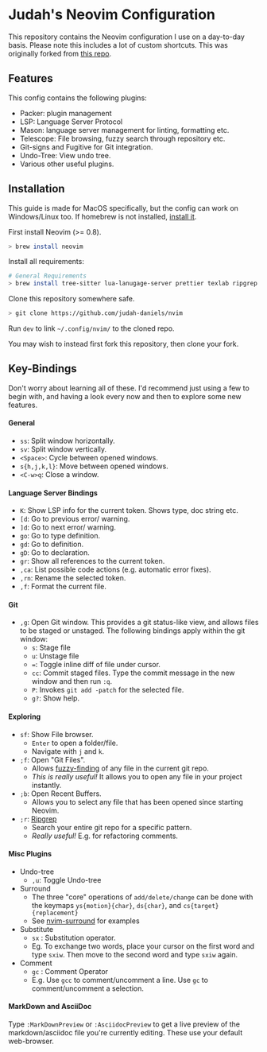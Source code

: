 # Judah's Neovim Configuration

This repository contains the Neovim configuration I use on a day-to-day basis. 
Please note this includes a lot of custom shortcuts. This was originally forked from [this repo](https://github.com/craftzdog/dotfiles-public/tree/master).

## Features

This config contains the following plugins:

- Packer: plugin management
- LSP: Language Server Protocol 
- Mason: language server management for linting, formatting etc.
- Telescope: File browsing, fuzzy search through repository etc.
- Git-signs and Fugitive for Git integration.
- Undo-Tree: View undo tree.
- Various other useful plugins.

## Installation

This guide is made for MacOS specifically, but the config can work on Windows/Linux too. If homebrew is not installed, [install it](https://brew.sh/).

First install Neovim (>= 0.8).

```bash
> brew install neovim
```

Install all requirements:
```sh
# General Requirements
> brew install tree-sitter lua-lanugage-server prettier texlab ripgrep asciidoctor fzf
```
Clone this repository somewhere safe. 

```bash
> git clone https://github.com/judah-daniels/nvim
```

Run `dev` to link `~/.config/nvim/` to the cloned repo.

You may wish to instead first fork this repository, then clone your fork.

## Key-Bindings

Don't worry about learning all of these. I'd recommend just using a few to begin with, and having a look every now and then to explore some new features. 

#### General
- `ss`: Split window horizontally.
- `sv`: Split window vertically.
- `<Space>`: Cycle between opened windows.
- `s{h,j,k,l}`: Move between opened windows.
- `<C-w>q`: Close a window.

#### Language Server Bindings

- `K`: Show LSP info for the current token. Shows type, doc string etc.
- `[d`: Go to previous error/ warning.
- `]d`: Go to next error/ warning.
- `go`: Go to type definition.
- `gd`: Go to definition.
- `gD`: Go to declaration.
- `gr`: Show all references to the current token.
- `,ca`: List possible code actions (e.g. automatic error fixes).
- `,rn`: Rename the selected token.
- `,f`: Format the current file.

#### Git 

- `,g`: Open Git window. This provides a git status-like view, and allows files to be staged or unstaged. The following bindings apply within the git window:
    - `s`: Stage file
    - `u`: Unstage file
    - `=`: Toggle inline diff of file under cursor.
    - `cc`: Commit staged files. Type the commit message in the new window and then run `:q`.
    - `P`: Invokes `git add -patch` for the selected file.
    - `g?`: Show help.

#### Exploring 

- `sf`: Show File browser. 
    - `Enter` to open a folder/file.
    -  Navigate with `j` and `k`. 
- `;f`: Open "Git Files". 
    - Allows [fuzzy-finding](https://github.com/junegunn/fzf) of any file in the current git repo. 
    - *This is really useful!* It allows you to open any file in your project instantly.
- `;b`: Open Recent Buffers. 
    - Allows you to select any file that has been opened since starting Neovim.
- `;r`: [Ripgrep](https://github.com/BurntSushi/ripgrep)
    - Search your entire git repo for a specific pattern.
    - *Really useful!* E.g. for refactoring comments.


#### Misc Plugins
- Undo-tree
    - `,u`: Toggle Undo-tree
- Surround
    - The three "core" operations of `add/delete/change` can be done with the keymaps `ys{motion}{char}`, `ds{char}`, and `cs{target}{replacement}`
    - See [nvim-surround](https://github.com/kylechui/nvim-surround#rocket-usage) for examples
- Substitute
    - `sx` : Substitution operator.
    - Eg. To exchange two words, place your cursor on the first word and type `sxiw`. Then move to the second word and type `sxiw` again.
- Comment
    - `gc` : Comment Operator 
    - E.g. Use `gcc` to comment/uncomment a line. Use `gc` to comment/uncomment a selection.

#### MarkDown and AsciiDoc
Type `:MarkDownPreview` or `:AsciidocPreview` to get a live preview of the markdown/asciidoc file you're currently editing. These use your default web-browser.
